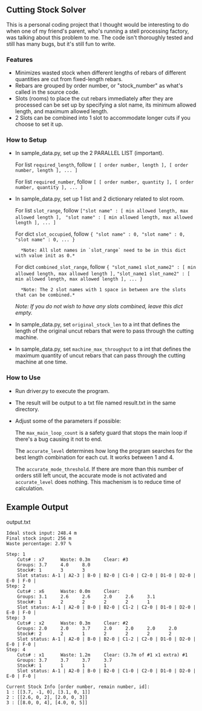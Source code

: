 Cutting Stock Solver
-------------------------

This is a personal coding project that I thought would be interesting to do when one of my friend's parent, who's running a stell processing factory, was talking about this problem to me. The code isn't thoroughly tested and still has many bugs, but it's still fun to write.

### Features

- Minimizes wasted stock when different lengths of rebars of different quantities are cut from fixed-length rebars.
- Rebars are grouped by order number, or "stock_number" as what's called in the source code.
- Slots (rooms) to place the cut rebars immediately after they are processed can be set up by specifying a slot name, its minimum allowed length, and maximum allowed length.
- 2 Slots can be combined into 1 slot to accommodate longer cuts if you choose to set it up.

### How to Setup
- In sample_data.py, set up the 2 PARALLEL LIST (important).

    For list `required_length`, follow
    `[ [ order number, length ], [ order number, length ], ... ]`

    For list `required_number`, follow
    `[ [ order number, quantity ], [ order number, quantity ], ... ]`

- In sample_data.py, set up 1 list and 2 dictionary related to slot room.

    For list `slot_range`, follow
    `["slot name" : [ min allowed length, max allowed length ], `
	`"slot name" : [ min allowed length, max allowed length ], ... ]`

    For dict `slot_occupied`, follow
	`{ "slot name" : 0, "slot name" : 0, "slot name" : 0, ... }` 

        *Note: All slot names in `slot_range` need to be in this dict with value init as 0.*

    For dict `combined_slot_range`, follow
	`{ "slot_name1 slot_name2" : [ min allowed length, max allowed length ],`
	`"slot_name1 slot_name2" : [ min allowed length, max allowed length ], ... }`

        *Note: The 2 slot names with 1 space in between are the slots that can be combined.* 
	*Note: If you do not wish to have any slots combined, leave this dict empty.*

- In sample_data.py, set `original_stock_len` to a int that defines the length of the original uncut rebars that were to pass through the cutting machine.
- In sample_data.py, set `machine_max_throughput` to a int that defines the maximum quantity of uncut rebars that can pass through the cutting machine at one time.

### How to Use
- Run driver.py to execute the program.
- The result will be output to a txt file named result.txt in the same directory.
- Adjust some of the parameters if possible:

    The `max_main_loop_count` is a safety guard that stops the main loop if there's a bug causing it not to end.

    The `accurate_level` determines how long the program searches for the best length combination for each cut. It works between 1 and 4.

	The `accurate_mode_threshold`. If there are more than this number of orders still left uncut, the accurate mode is not activated and `accurate_level` does nothing. This machenism is to reduce time of calculation.

Example Output
-------------------------
output.txt

    Ideal stock input: 248.4 m
    Final stock input: 256 m
    Waste percentage: 2.97 %

    Step: 1
	    Cuts# : x7		Waste: 0.3m		Clear: #3 
	    Groups: 3.7     4.0     8.0     
	    Stock#: 1       3       3       
	    Slot status: A-1 | A2-3 | B-0 | B2-0 | C1-0 | C2-0 | D1-0 | D2-0 | E-0 | F-0 | 
    Step: 2
	    Cuts# : x6		Waste: 0.0m		Clear: 
	    Groups: 3.1     2.6     2.6     2.0     2.6     3.1     
	    Stock#: 1       2       2       2       2       1       
	    Slot status: A-1 | A2-0 | B-0 | B2-0 | C1-2 | C2-0 | D1-0 | D2-0 | E-0 | F-0 | 
    Step: 3
	    Cuts# : x2		Waste: 0.3m		Clear: #2 
	    Groups: 2.0     2.0     3.7     2.0     2.0     2.0     2.0     
	    Stock#: 2       2       1       2       2       2       2       
	    Slot status: A-1 | A2-0 | B-0 | B2-0 | C1-2 | C2-0 | D1-0 | D2-0 | E-0 | F-0 | 
    Step: 4
	    Cuts# : x1		Waste: 1.2m		Clear: (3.7m of #1 x1 extra) #1 
	    Groups: 3.7     3.7     3.7     3.7     
	    Stock#: 1       1       1       1       
	    Slot status: A-1 | A2-0 | B-0 | B2-0 | C1-0 | C2-0 | D1-0 | D2-0 | E-0 | F-0 | 

    Current Stock Info [order number, remain number, id]:
    1 : [[3.7, -1, 0], [3.1, 0, 1]]
    2 : [[2.6, 0, 2], [2.0, 0, 3]]
    3 : [[8.0, 0, 4], [4.0, 0, 5]]
